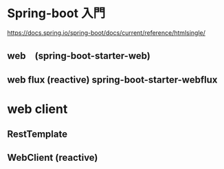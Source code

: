 # Spring-boot 入門

https://docs.spring.io/spring-boot/docs/current/reference/htmlsingle/

## web　(spring-boot-starter-web)

## web flux (reactive) spring-boot-starter-webflux

# web client
## RestTemplate

## WebClient (reactive)
